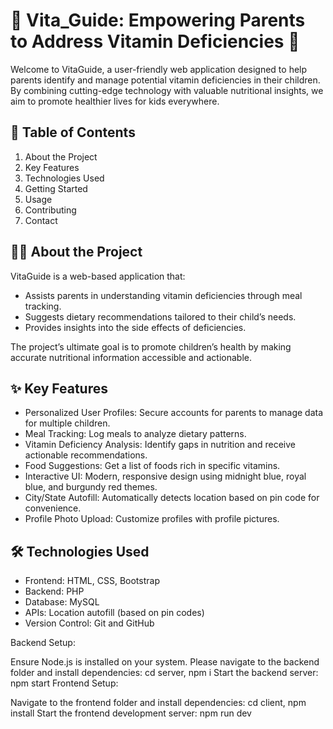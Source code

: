 # 🌟 Vita_Guide: Empowering Parents to Address Vitamin Deficiencies 🌟

Welcome to VitaGuide, a user-friendly web application designed to help parents identify and manage potential vitamin deficiencies in their children. By combining cutting-edge technology with valuable nutritional insights, we aim to promote healthier lives for kids everywhere.

## 📖 Table of Contents
1. About the Project
2. Key Features
3. Technologies Used
4. Getting Started
5. Usage
6. Contributing
7. Contact

## 🧑‍💻 About the Project

VitaGuide is a web-based application that:

 - Assists parents in understanding vitamin deficiencies through meal tracking.
 - Suggests dietary recommendations tailored to their child’s needs.
 - Provides insights into the side effects of deficiencies.

The project’s ultimate goal is to promote children’s health by making accurate nutritional information accessible and actionable.

## ✨ Key Features

 - Personalized User Profiles: Secure accounts for parents to manage data for multiple children.
 - Meal Tracking: Log meals to analyze dietary patterns.
 - Vitamin Deficiency Analysis: Identify gaps in nutrition and receive actionable recommendations.
 - Food Suggestions: Get a list of foods rich in specific vitamins.
 - Interactive UI: Modern, responsive design using midnight blue, royal blue, and burgundy red themes.
 - City/State Autofill: Automatically detects location based on pin code for convenience.
 - Profile Photo Upload: Customize profiles with profile pictures.

## 🛠️ Technologies Used
 - Frontend: HTML, CSS, Bootstrap
 - Backend: PHP
 - Database: MySQL
 - APIs: Location autofill (based on pin codes)
 - Version Control: Git and GitHub

Backend Setup:

Ensure Node.js is installed on your system.
Please navigate to the backend folder and install dependencies: cd server, npm i
Start the backend server: npm start
Frontend Setup:

Navigate to the frontend folder and install dependencies: cd client, npm install
Start the frontend development server: npm run dev 
